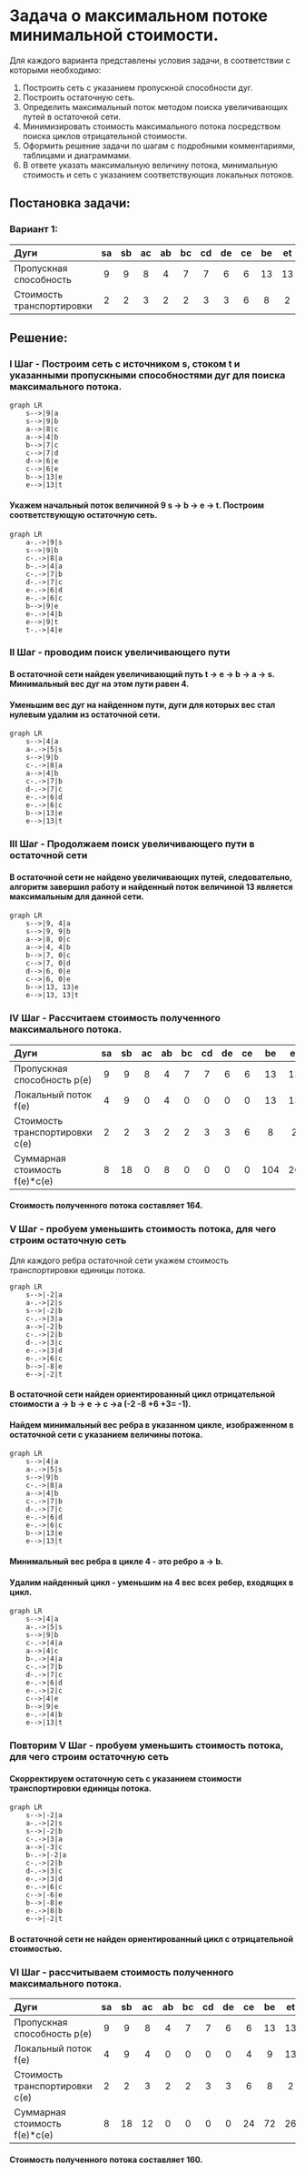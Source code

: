 # Задача о максимальном потоке минимальной стоимости.
Для каждого варианта представлены условия задачи, в соответствии с которыми необходимо: 
1. Построить сеть с указанием пропускной способности дуг.
2. Построить остаточную сеть.
3. Определить максимальный поток методом поиска увеличивающих путей в остаточной сети.
4. Минимизировать стоимость максимального потока посредством поиска циклов отрицательной стоимости.
5. Оформить решение задачи по шагам с подробными комментариями, таблицами и диаграммами.
6. В ответе указать максимальную величину потока, минимальную стоимость и сеть с указанием соответствующих локальных потоков.

## Постановка задачи:
### Вариант 1:

| Дуги                      | sa | sb | ac | ab | bc | cd | de | ce | be | et |
|:--------------------------|:--:|:--:|:--:|:--:|:--:|:--:|:--:|:--:|:--:|:--:|
| Пропускная способность    | 9  | 9  | 8  | 4  | 7  | 7  | 6  | 6  | 13 | 13 |
| Стоимость транспортировки | 2  | 2  | 3  | 2  | 2  | 3  | 3  | 6  | 8  | 2  |

## Решение:

### I Шаг - Построим сеть с источником s, стоком t и указанными пропускными способностями дуг для поиска максимального потока.

```mermaid
graph LR
    s-->|9|a
    s-->|9|b
    a-->|8|c
    a-->|4|b
    b-->|7|c
    c-->|7|d
    d-->|6|e
    c-->|6|e
    b-->|13|e
    e-->|13|t
```

#### Укажем начальный поток величиной 9 s -> b -> e -> t. Построим соответствующую остаточную сеть.

```mermaid
graph LR
    a-.->|9|s
    s-->|9|b
    c-.->|8|a
    b-.->|4|a
    c-.->|7|b
    d-.->|7|c
    e-.->|6|d
    e-.->|6|c
    b-->|9|e
    e-.->|4|b
    e-->|9|t
    t-.->|4|e
```

### II Шаг - проводим поиск увеличивающего пути
#### В остаточной сети найден увеличивающий путь t -> e -> b -> a -> s. Минимальный вес дуг на этом пути равен 4.

#### Уменьшим вес дуг на найденном пути, дуги для которых вес стал нулевым удалим из остаточной сети.

```mermaid
graph LR
    s-->|4|a
    a-.->|5|s
    s-->|9|b
    c-.->|8|a
    a-->|4|b
    c-.->|7|b
    d-.->|7|c
    e-.->|6|d
    e-.->|6|c
    b-->|13|e
    e-->|13|t
```

### III Шаг - Продолжаем поиск увеличивающего пути в остаточной сети

#### В остаточной сети не найдено увеличивающих путей, следовательно, алгоритм завершил работу и найденный поток величиной 13 является максимальным для данной сети.

```mermaid
graph LR
    s-->|9, 4|a
    s-->|9, 9|b
    a-->|8, 0|c
    a-->|4, 4|b
    b-->|7, 0|c
    c-->|7, 0|d
    d-->|6, 0|e
    c-->|6, 0|e
    b-->|13, 13|e
    e-->|13, 13|t
```

### IV Шаг - Рассчитаем стоимость полученного максимального потока.

| Дуги                           | sa | sb | ac | ab | bc | cd | de | ce | be  | et  | Итого 
|:-------------------------------|:--:|:--:|:--:|:--:|:--:|:--:|:--:|:--:|:---:|:---:|:-----:|
| Пропускная способность p(e)    | 9  | 9  | 8  | 4  | 7  | 7  | 6  | 6  | 13  | 13  |       |
| Локальный поток f(e)           | 4  | 9  | 0  | 4  | 0  | 0  | 0  | 0  | 13  | 13  |       |
| Стоимость транспортировки c(e) | 2  | 2  | 3  | 2  | 2  | 3  | 3  | 6  |  8  |  2  |       |
| Суммарная стоимость f(e)*c(e)  | 8  | 18 | 0  | 8  | 0  | 0  | 0  | 0  | 104 | 26  |  164  |

#### Стоимость полученного потока составляет 164.

### V Шаг - пробуем уменьшить стоимость потока, для чего строим остаточную сеть
Для каждого ребра остаточной сети укажем стоимость транспортировки единицы потока.

```mermaid
graph LR
    s-->|-2|a
    a-.->|2|s
    s-->|-2|b
    c-.->|3|a
    a-->|-2|b
    c-.->|2|b
    d-.->|3|c
    e-.->|3|d
    e-.->|6|c
    b-->|-8|e
    e-->|-2|t
```

#### В остаточной сети найден ориентированный цикл отрицательной стоимости a -> b -> e -> c ->a (-2 -8 +6 +3= -1).

#### Найдем минимальный вес ребра в указанном цикле, изображенном в остаточной сети с указанием величины потока.

```mermaid
graph LR
    s-->|4|a
    a-.->|5|s
    s-->|9|b
    c-.->|8|a
    a-->|4|b
    c-.->|7|b
    d-.->|7|c
    e-.->|6|d
    e-.->|6|c
    b-->|13|e
    e-->|13|t
```

#### Минимальный вес ребра в цикле 4 - это ребро a -> b.
#### Удалим найденный цикл - уменьшим на 4 вес всех ребер, входящих в цикл.

```mermaid
graph LR
    s-->|4|a
    a-.->|5|s
    s-->|9|b
    c-.->|4|a
    a-->|4|c
    b-.->|4|a
    c-.->|7|b
    d-.->|7|c
    e-.->|6|d
    e-.->|2|c
    c-->|4|e
    b-->|9|e
    e-.->|4|b
    e-->|13|t
```

### Повторим V Шаг - пробуем уменьшить стоимость потока, для чего строим остаточную сеть

#### Скорректируем остаточную сеть с указанием стоимости транспортировки единицы потока.

```mermaid
graph LR
    s-->|-2|a
    a-.->|2|s
    s-->|-2|b
    c-.->|3|a
    a-->|-3|c
    b-.->|-2|a
    c-.->|2|b
    d-.->|3|c
    e-.->|3|d
    e-.->|6|c
    c-->|-6|e
    b-->|-8|e
    e-.->|8|b
    e-->|-2|t
```


#### В остаточной сети не найден ориентированный цикл с отрицательной стоимостью.


### VI Шаг - рассчитываем стоимость полученного максимального потока.

| Дуги                           | sa | sb | ac | ab | bc | cd | de | ce | be | et  | Итого 
|:-------------------------------|:--:|:--:|:--:|:--:|:--:|:--:|:--:|:--:|:--:|:---:|:-----:|
| Пропускная способность p(e)    | 9  | 9  | 8  | 4  | 7  | 7  | 6  | 6  | 13 | 13  |       |
| Локальный поток f(e)           | 4  | 9  | 4  | 0  | 0  | 0  | 0  | 4  | 9  | 13  |       |
| Стоимость транспортировки c(e) | 2  | 2  | 3  | 2  | 2  | 3  | 3  | 6  | 8  |  2  |       |
| Суммарная стоимость f(e)*c(e)  | 8  | 18 | 12 | 0  | 0  | 0  | 0  | 24 | 72 | 26  |  164  |

#### Стоимость полученного потока составляет 160.
